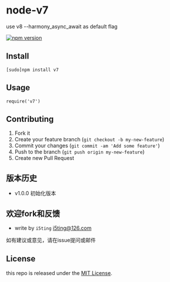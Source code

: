 # node-v7

use v8 --harmony_async_await as default flag

[![npm version](https://badge.fury.io/js/v7.svg)](http://badge.fury.io/js/v7)

## Install

    [sudo]npm install v7

## Usage 

```
require('v7')
```

## Contributing

1. Fork it
2. Create your feature branch (`git checkout -b my-new-feature`)
3. Commit your changes (`git commit -am 'Add some feature'`)
4. Push to the branch (`git push origin my-new-feature`)
5. Create new Pull Request

## 版本历史

- v1.0.0 初始化版本

## 欢迎fork和反馈

- write by `i5ting` i5ting@126.com

如有建议或意见，请在issue提问或邮件

## License

this repo is released under the [MIT
License](http://www.opensource.org/licenses/MIT).
